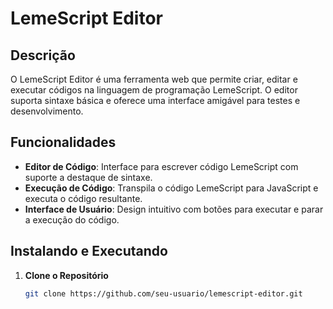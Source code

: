 # LemeScript Editor

## Descrição

O LemeScript Editor é uma ferramenta web que permite criar, editar e executar códigos na linguagem de programação LemeScript. O editor suporta sintaxe básica e oferece uma interface amigável para testes e desenvolvimento.

## Funcionalidades

- **Editor de Código**: Interface para escrever código LemeScript com suporte a destaque de sintaxe.
- **Execução de Código**: Transpila o código LemeScript para JavaScript e executa o código resultante.
- **Interface de Usuário**: Design intuitivo com botões para executar e parar a execução do código.

## Instalando e Executando

1. **Clone o Repositório**

   ```bash
   git clone https://github.com/seu-usuario/lemescript-editor.git